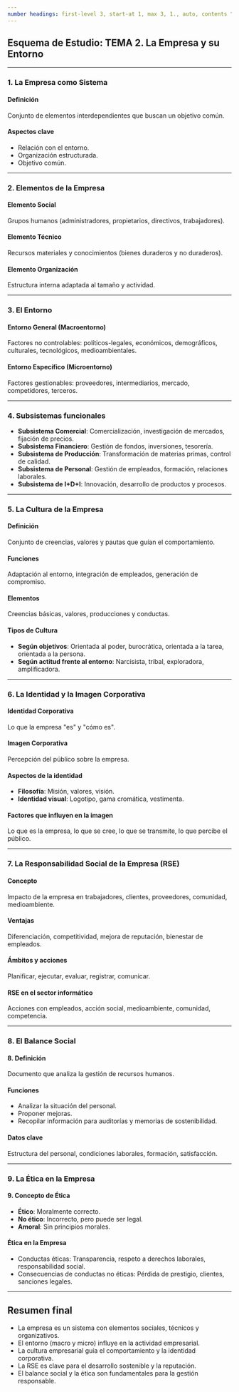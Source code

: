 ```yaml
---
number headings: first-level 3, start-at 1, max 3, 1., auto, contents ^toc, skip ^skipped
---
```

## Esquema de Estudio: TEMA 2. La Empresa y su Entorno

---
### 1. La Empresa como Sistema
#### Definición
Conjunto de elementos interdependientes que buscan un objetivo común.
#### Aspectos clave
- Relación con el entorno.
- Organización estructurada.
- Objetivo común.

---
### 2. Elementos de la Empresa
#### Elemento Social
Grupos humanos (administradores, propietarios, directivos, trabajadores).
#### Elemento Técnico
Recursos materiales y conocimientos (bienes duraderos y no duraderos).
#### Elemento Organización
Estructura interna adaptada al tamaño y actividad.

---
### 3. El Entorno
#### Entorno General (Macroentorno)
Factores no controlables: políticos-legales, económicos, demográficos, culturales, tecnológicos, medioambientales.
#### Entorno Específico (Microentorno)
Factores gestionables: proveedores, intermediarios, mercado, competidores, terceros.

---
### 4. Subsistemas funcionales
- **Subsistema Comercial**: Comercialización, investigación de mercados, fijación de precios.
- **Subsistema Financiero**: Gestión de fondos, inversiones, tesorería.
- **Subsistema de Producción**: Transformación de materias primas, control de calidad.
- **Subsistema de Personal**: Gestión de empleados, formación, relaciones laborales.
- **Subsistema de I+D+I**: Innovación, desarrollo de productos y procesos.

---
### 5. La Cultura de la Empresa
#### Definición
Conjunto de creencias, valores y pautas que guían el comportamiento.
#### Funciones
Adaptación al entorno, integración de empleados, generación de compromiso.
#### Elementos
Creencias básicas, valores, producciones y conductas.
#### Tipos de Cultura
- **Según objetivos**: Orientada al poder, burocrática, orientada a la tarea, orientada a la persona.
- **Según actitud frente al entorno**: Narcisista, tribal, exploradora, amplificadora.

---
### 6. La Identidad y la Imagen Corporativa
#### Identidad Corporativa
Lo que la empresa "es" y "cómo es".
#### Imagen Corporativa
Percepción del público sobre la empresa.
#### Aspectos de la identidad
  - **Filosofía**: Misión, valores, visión.
  - **Identidad visual**: Logotipo, gama cromática, vestimenta.
#### Factores que influyen en la imagen
Lo que es la empresa, lo que se cree, lo que se transmite, lo que percibe el público.

---
### 7. La Responsabilidad Social de la Empresa (RSE)
#### Concepto
Impacto de la empresa en trabajadores, clientes, proveedores, comunidad, medioambiente.
#### Ventajas
Diferenciación, competitividad, mejora de reputación, bienestar de empleados.
#### Ámbitos y acciones
Planificar, ejecutar, evaluar, registrar, comunicar.
#### RSE en el sector informático
Acciones con empleados, acción social, medioambiente, comunidad, competencia.

---
### 8. El Balance Social
#### 8. Definición
Documento que analiza la gestión de recursos humanos.
#### Funciones
- Analizar la situación del personal.
- Proponer mejoras.
- Recopilar información para auditorías y memorias de sostenibilidad.
#### Datos clave
Estructura del personal, condiciones laborales, formación, satisfacción.

---
### 9. La Ética en la Empresa
#### 9. Concepto de Ética
- **Ético**: Moralmente correcto.
- **No ético**: Incorrecto, pero puede ser legal.
- **Amoral**: Sin principios morales.
#### Ética en la Empresa
- Conductas éticas: Transparencia, respeto a derechos laborales, responsabilidad social.
- Consecuencias de conductas no éticas: Pérdida de prestigio, clientes, sanciones legales.

---
## Resumen final
- La empresa es un sistema con elementos sociales, técnicos y organizativos.
- El entorno (macro y micro) influye en la actividad empresarial.
- La cultura empresarial guía el comportamiento y la identidad corporativa.
- La RSE es clave para el desarrollo sostenible y la reputación.
- El balance social y la ética son fundamentales para la gestión responsable.